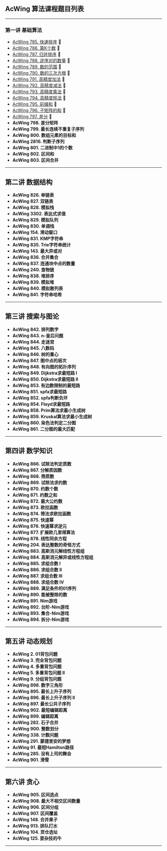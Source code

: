 ## AcWing 算法课程题目列表

---

### 第一讲 基础算法
- [AcWing 785. 快速排序](https://github.com/cherry77-cloud/Rookie2024_03/blob/main/1.%20%E5%9F%BA%E7%A1%80%E7%AE%97%E6%B3%95/AcWing_0785.cpp) 🧩
- [AcWing 786. 第K个数](https://github.com/cherry77-cloud/Rookie2024_03/blob/main/1.%20%E5%9F%BA%E7%A1%80%E7%AE%97%E6%B3%95/AcWing_0786.cpp) 🧩
- [AcWing 787. 归并排序](https://github.com/cherry77-cloud/Rookie2024_03/blob/main/1.%20%E5%9F%BA%E7%A1%80%E7%AE%97%E6%B3%95/AcWing_0787.cpp) 🧩
- [AcWing 788. 逆序对的数量](https://github.com/cherry77-cloud/Rookie2024_03/blob/main/1.%20%E5%9F%BA%E7%A1%80%E7%AE%97%E6%B3%95/AcWing_0788.cpp) 🧩
- [AcWing 789. 数的范围](https://github.com/cherry77-cloud/Rookie2024_03/blob/main/1.%20%E5%9F%BA%E7%A1%80%E7%AE%97%E6%B3%95/AcWing_0789.cpp) 🧩
- [AcWing 790. 数的三次方根](https://github.com/cherry77-cloud/Rookie2024_03/blob/main/1.%20%E5%9F%BA%E7%A1%80%E7%AE%97%E6%B3%95/AcWing_0790.cpp) 🧩
- [AcWing 791. 高精度加法](https://github.com/cherry77-cloud/Rookie2024_03/blob/main/1.%20%E5%9F%BA%E7%A1%80%E7%AE%97%E6%B3%95/AcWing_0791.cpp) 🧩
- [AcWing 792. 高精度减法](https://github.com/cherry77-cloud/Rookie2024_03/blob/main/1.%20%E5%9F%BA%E7%A1%80%E7%AE%97%E6%B3%95/AcWing_0792.cpp) 🧩
- [AcWing 793. 高精度乘法](https://github.com/cherry77-cloud/Rookie2024_03/blob/main/1.%20%E5%9F%BA%E7%A1%80%E7%AE%97%E6%B3%95/AcWing_0793.cpp) 🧩
- [AcWing 794. 高精度除法](https://github.com/cherry77-cloud/Rookie2024_03/blob/main/1.%20%E5%9F%BA%E7%A1%80%E7%AE%97%E6%B3%95/AcWing_0794.cpp) 🧩
- [AcWing 795. 前缀和](https://github.com/cherry77-cloud/Rookie2024_03/blob/main/1.%20%E5%9F%BA%E7%A1%80%E7%AE%97%E6%B3%95/AcWing_0795.cpp) 🧩
- [AcWing 796. 子矩阵的和](https://github.com/cherry77-cloud/Rookie2024_03/blob/main/1.%20%E5%9F%BA%E7%A1%80%E7%AE%97%E6%B3%95/AcWing_0796.cpp) 🧩
- [AcWing 797. 差分](https://github.com/cherry77-cloud/Rookie2024_03/blob/main/1.%20%E5%9F%BA%E7%A1%80%E7%AE%97%E6%B3%95/AcWing_0797.cpp) 🧩
- **AcWing 798. 差分矩阵**
- **AcWing 799. 最长连续不重复子序列**
- **AcWing 800. 数组元素的目标和**
- **AcWing 2816. 判断子序列**
- **AcWing 801. 二进制中1的个数**
- **AcWing 802. 区间和**
- **AcWing 803. 区间合并**

---

## 第二讲 数据结构
- **AcWing 826. 单链表**
- **AcWing 827. 双链表**
- **AcWing 828. 模拟栈**
- **AcWing 3302. 表达式求值**
- **AcWing 829. 模拟队列**
- **AcWing 830. 单调栈**
- **AcWing 154. 滑动窗口**
- **AcWing 831. KMP字符串**
- **AcWing 835. Trie字符串统计**
- **AcWing 143. 最大异或对**
- **AcWing 836. 合并集合**
- **AcWing 837. 连通块中点的数量**
- **AcWing 240. 食物链**
- **AcWing 838. 堆排序**
- **AcWing 839. 模拟堆**
- **AcWing 840. 模拟散列表**
- **AcWing 841. 字符串哈希**

---

## 第三讲 搜索与图论
- **AcWing 842. 排列数字**
- **AcWing 843. n-皇后问题**
- **AcWing 844. 走迷宫**
- **AcWing 845. 八数码**
- **AcWing 846. 树的重心**
- **AcWing 847. 图中点的层次**
- **AcWing 848. 有向图的拓扑序列**
- **AcWing 849. Dijkstra求最短路 I**
- **AcWing 850. Dijkstra求最短路 II**
- **AcWing 853. 有边数限制的最短路**
- **AcWing 851. spfa求最短路**
- **AcWing 852. spfa判断负环**
- **AcWing 854. Floyd求最短路**
- **AcWing 858. Prim算法求最小生成树**
- **AcWing 859. Kruskal算法求最小生成树**
- **AcWing 860. 染色法判定二分图**
- **AcWing 861. 二分图的最大匹配**

---

## 第四讲 数学知识
- **AcWing 866. 试除法判定质数**
- **AcWing 867. 分解质因数**
- **AcWing 868. 筛质数**
- **AcWing 869. 试除法求约数**
- **AcWing 870. 约数个数**
- **AcWing 871. 约数之和**
- **AcWing 872. 最大公约数**
- **AcWing 873. 欧拉函数**
- **AcWing 874. 筛法求欧拉函数**
- **AcWing 875. 快速幂**
- **AcWing 876. 快速幂求逆元**
- **AcWing 877. 扩展欧几里得算法**
- **AcWing 878. 线性同余方程**
- **AcWing 204. 表达整数的奇怪方式**
- **AcWing 883. 高斯消元解线性方程组**
- **AcWing 884. 高斯消元解异或线性方程组**
- **AcWing 885. 求组合数 I**
- **AcWing 886. 求组合数 II**
- **AcWing 887. 求组合数 III**
- **AcWing 888. 求组合数 IV**
- **AcWing 889. 满足条件的01序列**
- **AcWing 890. 能被整除的数**
- **AcWing 891. Nim游戏**
- **AcWing 892. 台阶-Nim游戏**
- **AcWing 893. 集合-Nim游戏**
- **AcWing 894. 拆分-Nim游戏**

---

## 第五讲 动态规划
- **AcWing 2. 01背包问题**
- **AcWing 3. 完全背包问题**
- **AcWing 4. 多重背包问题**
- **AcWing 5. 多重背包问题 II**
- **AcWing 9. 分组背包问题**
- **AcWing 898. 数字三角形**
- **AcWing 895. 最长上升子序列**
- **AcWing 896. 最长上升子序列 II**
- **AcWing 897. 最长公共子序列**
- **AcWing 902. 最短编辑距离**
- **AcWing 899. 编辑距离**
- **AcWing 282. 石子合并**
- **AcWing 900. 整数划分**
- **AcWing 338. 计数问题**
- **AcWing 291. 蒙德里安的梦想**
- **AcWing 91. 最短Hamilton路径**
- **AcWing 285. 没有上司的舞会**
- **AcWing 901. 滑雪**

---

## 第六讲 贪心
- **AcWing 905. 区间选点**
- **AcWing 908. 最大不相交区间数量**
- **AcWing 906. 区间分组**
- **AcWing 907. 区间覆盖**
- **AcWing 148. 合并果子**
- **AcWing 913. 排队打水**
- **AcWing 104. 货仓选址**
- **AcWing 125. 耍杂技的牛**

---
